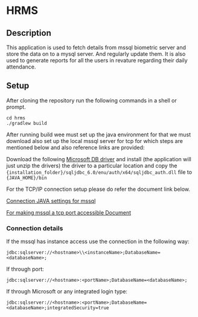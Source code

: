 # HRMS
## Description
This application is used to fetch details from mssql biometric server
and store the data on to a mysql server. And regularly update them. It
is also used to generate reports for all the users in revature regarding
their daily attendance.

## Setup

After cloning the repository run the following commands in a shell or prompt.

```
cd hrms 
./gradlew build
```

After running build wee must set up the java environment for that we must
download also set up the local mssql server for tcp for which steps are mentioned
below and also reference links are provided:

Download the following [Microsoft DB driver](https://www.microsoft.com/en-US/download/details.aspx?id=11774) and
install (the application will just unzip the drivers) the driver to a particular location and copy the `{installation_folder}/sqljdbc_6.0/enu/auth/x64/sqljdbc_auth.dll` file to
`{JAVA_HOME}/bin`

For the TCP/IP connection setup please do refer the document link below.  
 
[Connection JAVA settings for mssql](https://github.com/bhochhi/howto-guide/wiki/How-to-connect-SQL-Server-Using-Authentication-in-Spring-based-app.)

[For making mssql a tcp port accessible Document](https://www-01.ibm.com/support/docview.wss?uid=swg21692573&aid=1)

### Connection details

If the mssql has instance access use the connection in the following way:

`jdbc:sqlserver://<hostname>\\<instanceName>;DatabaseName=<databaseName>;`

If through port:

`jdbc:sqlserver://<hostname>:<portName>;DatabaseName=<databaseName>;`

If through Microsoft or any integrated login type:

`jdbc:sqlserver://<hostname>:<portName>;DatabaseName=<databaseName>;integratedSecurity=true`